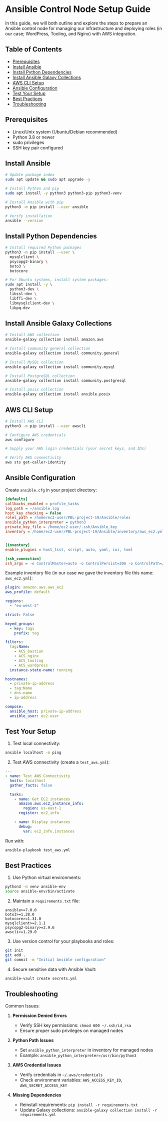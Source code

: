 
# Ansible Control Node Setup Guide

In this guide, we will both outline and explore the steps to prepare an Ansible control node for managing our infrastructure and deploying roles (in our case; WordPress, Tooling, and Nginx) with AWS integration.

## Table of Contents
- [Prerequisites](#prerequisites)
- [Install Ansible](#install-ansible)
- [Install Python Dependencies](#install-python-dependencies)
- [Install Ansible Galaxy Collections](#install-ansible-galaxy-collections)
- [AWS CLI Setup](#aws-cli-setup)
- [Ansible Configuration](#ansible-configuration)
- [Test Your Setup](#test-your-setup)
- [Best Practices](#best-practices)
- [Troubleshooting](#troubleshooting)

## Prerequisites
- Linux/Unix system (Ubuntu/Debian recommended)
- Python 3.8 or newer
- sudo privileges
- SSH key pair configured

## Install Ansible
```bash
# Update package index
sudo apt update && sudo apt upgrade -y

# Install Python and pip
sudo apt install -y python3 python3-pip python3-venv

# Install Ansible with pip
python3 -m pip install --user ansible

# Verify installation
ansible --version
```

## Install Python Dependencies
```bash
# Install required Python packages
python3 -m pip install --user \
  mysqlclient \
  psycopg2-binary \
  boto3 \
  botocore

# For Ubuntu systems, install system packages:
sudo apt install -y \
  python3-dev \
  libssl-dev \
  libffi-dev \
  libmysqlclient-dev \
  libpq-dev
```

## Install Ansible Galaxy Collections
```bash
# Install AWS collection
ansible-galaxy collection install amazon.aws

# Install community general collection
ansible-galaxy collection install community.general

# Install MySQL collection
ansible-galaxy collection install community.mysql

# Install PostgreSQL collection
ansible-galaxy collection install community.postgresql

# Install posix collection
ansible-galaxy collection install ansible.posix
```

## AWS CLI Setup
```bash
# Install AWS CLI
python3 -m pip install --user awscli

# Configure AWS credentials
aws configure

# Supply your AWS login credentials (your secret keys, and IDs)

# Verify AWS connectivity
aws sts get-caller-identity
```

## Ansible Configuration
Create `ansible.cfg` in your project directory:
```ini
[defaults]
callbacks_enabled = profile_tasks
log_path = ~/ansible.log
host_key_checking = False
roles_path = /home/ec2-user/PBL-project-19/Ansible/roles
ansible_python_interpreter = python3
private_key_file = /home/ec2-user/.ssh/Ansible_key
inventory = /home/ec2-user/PBL-project-19/Ansible/inventory/aws_ec2.yml


[inventory]
enable_plugins = host_list, script, auto, yaml, ini, toml

[ssh_connection]
ssh_args = -o ControlMaster=auto -o ControlPersist=30m -o ControlPath=/tmp/ansible-ssh-%h-%p-%r -o ServerAliveInternal=60 -o ServerAliveCountMax=60 -o ForwardAgent=yes

```

Example inventory file (in our case we gave the inventory file this name: `aws_ec2.yml`):
```yml
plugin: amazon.aws.aws_ec2
aws_profile: default

regions:
  - "eu-west-2"

strict: False

keyed_groups:
  - key: tags 
    prefix: tag 

filters: 
  tag:Name:
    - ACS_bastion
    - ACS_nginx 
    - ACS_tooling
    - ACS_wordpress 
  instance-state-name: running

hostnames:
  - private-ip-address
  - tag:Name
  - dns-name
  - ip-address

compose:
  ansible_host: private-ip-address
  ansible_user: ec2-user

```

## Test Your Setup
1. Test local connectivity:
```bash
ansible localhost -m ping
```

2. Test AWS connectivity (create a `test_aws.yml`):
```yaml
---
- name: Test AWS Connectivity
  hosts: localhost
  gather_facts: false

  tasks:
    - name: Get EC2 instances
      amazon.aws.ec2_instance_info:
        region: us-east-1
      register: ec2_info

    - name: Display instances
      debug:
        var: ec2_info.instances
```

Run with:
```bash
ansible-playbook test_aws.yml
```

## Best Practices
1. Use Python virtual environments:
```bash
python3 -m venv ansible-env
source ansible-env/bin/activate
```

2. Maintain a `requirements.txt` file:
```
ansible>=7.0.0
boto3>=1.28.0
botocore>=1.31.0
mysqlclient>=2.1.1
psycopg2-binary>=2.9.6
awscli>=1.29.0
```

3. Use version control for your playbooks and roles:
```bash
git init
git add .
git commit -m "Initial Ansible configuration"
```

4. Secure sensitive data with Ansible Vault:
```bash
ansible-vault create secrets.yml
```

## Troubleshooting
Common Issues:
1. **Permission Denied Errors**
   - Verify SSH key permissions: `chmod 600 ~/.ssh/id_rsa`
   - Ensure proper sudo privileges on managed nodes

2. **Python Path Issues**
   - Set `ansible_python_interpreter` in inventory for managed nodes
   - Example: `ansible_python_interpreter=/usr/bin/python3`

3. **AWS Credential Issues**
   - Verify credentials in `~/.aws/credentials`
   - Check environment variables: `AWS_ACCESS_KEY_ID`, `AWS_SECRET_ACCESS_KEY`

4. **Missing Dependencies**
   - Reinstall requirements: `pip install -r requirements.txt`
   - Update Galaxy collections: `ansible-galaxy collection install -r requirements.yml`
